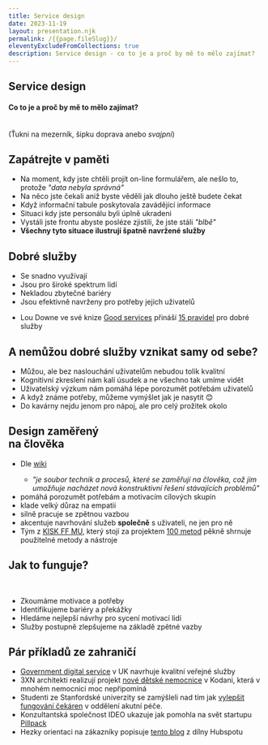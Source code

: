 ```yaml
---
title: Service design
date: 2023-11-19
layout: presentation.njk
permalink: /{{page.fileSlug}}/
eleventyExcludeFromCollections: true
description: Service design - co to je a proč by mě to mělo zajímat?
---
```


<link rel="stylesheet" href="../css/nu.css">

<body id="pattern-1" class="active">
    <section>
        <h1>Service design</h1>
        <h4>Co to je a proč by mě to mělo zajímat?</h4>
        <br>
        <span class="hint">(Ťukni na mezerník, šipku doprava anebo <i>svajpni</i>)</span>
    </section>
    <section>
        <h2>Zapátrejte v paměti</h2>
        <ul>
            <li>
                Na moment, kdy jste chtěli projít on-line formulářem, ale nešlo to, protože <i>"data nebyla
                    správná"</i>
            </li>
            <li>Na něco jste čekali aniž byste věděli jak dlouho ještě budete čekat</li>
            <li>Když informační tabule poskytovala zavádějící informace</li>
            <li>Situaci kdy jste personálu byli úplně ukradeni</li>
            <li>Vystáli jste frontu abyste posléze zjistili, že jste stáli <i>"blbě"</i></li>
            <li><strong>Všechny tyto situace ilustrují špatně navržené služby</strong></li>
        </ul>
    </section>
    <section>
        <h2>Dobré služby</h2>
        <ul>
            <li>Se snadno využívají</li>
            <li>Jsou pro široké spektrum lidí</li>
            <li>Nekladou zbytečné bariéry</li>
            <li>Jsou efektivně navrženy pro potřeby jejich uživatelů</li>
        </ul>
        <ul>
            <li>Lou Downe ve své knize <a href="/good-services">Good services</a> přináší <a
                    href="https://good.services/15-principles-of-good-service-design" target="_blank">15 pravidel</a>
                pro dobré služby
            </li>
        </ul>
    </section>
    <section>
        <h2>A nemůžou dobré služby vznikat samy od sebe?</h2>
        <ul>
            <li>Můžou, ale bez naslouchání uživatelům nebudou tolik kvalitní</li>
            <li>Kognitivní zkreslení nám kalí úsudek a ne všechno tak umíme vidět</li>
            <li>Uživatelský výzkum nám pomáhá lépe porozumět potřebám uživatelů</li>
            <li>A když známe potřeby, můžeme vymýšlet jak je nasytit 😊</li>
            <li>Do kavárny nejdu jenom pro nápoj, ale pro celý prožitek okolo</li>
        </ul>
        </ul>
    </section>
    <section>
        <h2>Design zaměřený<br><strong>na člověka</strong></h2>
        <ul>
            <li>Dle <a href="https://cs.wikipedia.org/wiki/Human_Centered_Design" target="_blank">wiki</a></li>
            <ul>
                <li><i>"je soubor technik a procesů, které se zaměřují na člověka, což jim umožňuje nacházet nová
                        konstruktivní řešení stávajících problémů"</i></li>
            </ul>
            <li>pomáhá porozumět potřebám a motivacím cílových skupin</li>
            <li>klade velký důraz na empatii</li>
            <li>silně pracuje se zpětnou vazbou</li>
            <li>akcentuje navrhování služeb <strong>společně</strong> s uživateli, ne jen <span
                    class="strokeThrough">pro ně</span></li>
            <li>Tým z <a href="https://kisk.phil.muni.cz/" target="_blank">KISK FF MU</a>, který stojí za projektem <a
                    href="https://kisk.phil.muni.cz/100metod/" target="_blank">100 metod</a> pěkně shrnuje použitelné
                metody a nástroje</li>
        </ul>
    </section>
    <section>
        <h2>Jak to funguje?</h2>
         <ul>
            <li>Zkoumáme motivace a potřeby</li>
            <li>Identifikujeme bariéry a překážky</li>
            <li>Hledáme nejlepší návrhy pro sycení motivací lidí</li>
            <li>Služby postupně zlepšujeme na základě zpětné vazby</li>
        </ul>
    </section>
    </section>
    <section>
        <h2>Pár příkladů ze zahraničí</h2>
        <ul>
            <li><a href="https://services.blog.gov.uk/" target="_blank">Government digital service</a> v UK navrhuje
                kvalitní veřejné
                služby</li>
            <li>3XN architekti realizují projekt <a
                    href="https://buildingnetwork.dk/en/uncategorized/3xn-architects-to-design-worlds-best-childrens-hospital/"
                    target="_blank">nové dětské nemocnice</a> v Kodani, která v mnohém nemocnici moc nepřipomíná</li>
            <li>
                Studenti ze Stanfordské univerzity se zamýšleli nad tím jak <a
                    href="https://med.stanford.edu/news/all-news/2016/06/design-thinking-as-a-way-to-improve-patient-experience.html"
                    target="_blank">vylepšit fungování čekáren</a> v oddělení akutní péče.
            </li>
            <li>Konzultantská společnost IDEO ukazuje jak pomohla na svět startupu <a
                    href="https://www.ideo.com/works/this-startup-revolutionized-an-industry-through-design"
                    target="_blank">Pillpack</a> </li>
            <li>Hezky orientaci na zákazníky popisuje <a href="https://blog.hubspot.com/service/service-design"
                    target="_blank">tento blog</a> z dílny Hubspotu</li>
        </ul>
    </section>

</body>